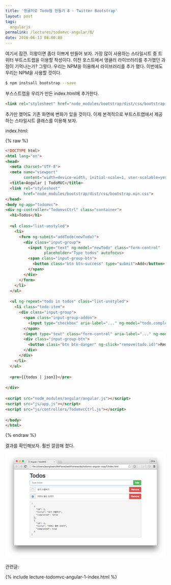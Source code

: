 ```yaml
---
title: '앵귤러로 Todo앱 만들기 8 - Twitter Bootstrap'
layout: post
tags:
  angularjs
permalink: /lectures/todomvc-angular/8/
date: 2016-06-13 08:00:00
---
```


여기서 잠깐.
이왕이면 좀더 이쁘게 만들어 보자.
가장 많이 사용하는 스타일시트 중 트위터 부트스트랩을 이용할 작성이다.
이전 포스트에서 앵귤러 라이브러리를 추가했던 과정이 기억나는가?
그렇다. 우리는 NPM을 이용해서 라이브러리를 추가 했다.
이번에도 우리는 NPM을 사용할 것이다.

```bash
$ npm instsall bootstrap --save
```

부스스트랩을 우리가 만든 index.html에 추가한다.

```html
<link rel="stylesheet" href="node_modules/bootstrap/dist/css/bootstrap.css">
```

추가만 했어도 기존 화면에 변화가 있을 것이다.
이제 본격적으로 부트스트랩에서 제공하는 스타일시트 클래스를 이용해 보자.

index.html:


{% raw %}
```html
<!DOCTYPE html>
<html lang="en">
<head>
  <meta charset="UTF-8">
  <meta name="viewport"
        content="width=device-width, initial-scale=1, user-scalable=yes">
  <title>Angular | TodoMVC</title>
  <link rel="stylesheet"
        href="node_modules/bootstrap/dist/css/bootstrap.min.css">
</head>
<body ng-app="todomvc">
<div ng-controller="TodomvcCtrl" class="container">
  <h1>Todos</h1>

  <ul class="list-unstyled">
    <li>
      <form ng-submit="addTodo(newTodo)">
        <div class="input-group">
          <input type="text" ng-model="newTodo" class="form-control"
                 placeholder="Type todos" autofocus>
          <span class="input-group-btn">
            <button class="btn btn-success" type="submit">Add</button>
          </span>
        </div>
      </form>
    </li>
  </ul>

  <ul ng-repeat="todo in todos" class="list-unstyled">
    <li class="todo-item">
      <div class="input-group">
        <span class="input-group-addon">
          <input type="checkbox" aria-label="..." ng-model="todo.completed">
        </span>
        <input type="text" class="form-control" aria-label="..." ng-model="todo.title">
        <div class="input-group-btn">
          <button class="btn btn-danger" ng-click="remove(todo.id)">Remove</button>
        </div>
      </div>
    </li>
  </ul>

  <pre>{{todos | json}}</pre>

</div>

<script src="node_modules/angular/angular.js"></script>
<script src="js/app.js"></script>
<script src="js/controllers/TodomvcCtrl.js"></script>

</body>
</html>

```
{% endraw %}

결과를 확인해보자. 훨씬 깔끔해 졌다.

![](/assets/imgs/2016/lecture-todomvc-angular-2-result8.png)



관련글:

{% include lecture-todomvc-angular-1-index.html %}